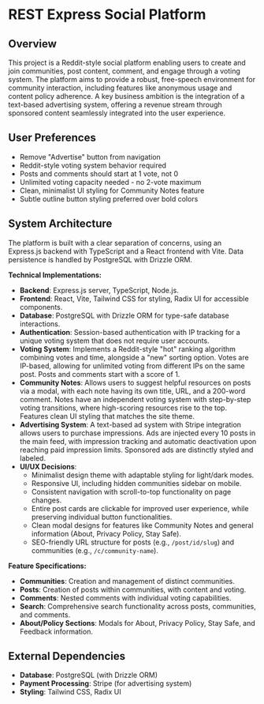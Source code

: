 # REST Express Social Platform

## Overview
This project is a Reddit-style social platform enabling users to create and join communities, post content, comment, and engage through a voting system. The platform aims to provide a robust, free-speech environment for community interaction, including features like anonymous usage and content policy adherence. A key business ambition is the integration of a text-based advertising system, offering a revenue stream through sponsored content seamlessly integrated into the user experience.

## User Preferences
- Remove "Advertise" button from navigation
- Reddit-style voting system behavior required
- Posts and comments should start at 1 vote, not 0
- Unlimited voting capacity needed - no 2-vote maximum
- Clean, minimalist UI styling for Community Notes feature
- Subtle outline button styling preferred over bold colors

## System Architecture
The platform is built with a clear separation of concerns, using an Express.js backend with TypeScript and a React frontend with Vite. Data persistence is handled by PostgreSQL with Drizzle ORM.

**Technical Implementations:**
- **Backend**: Express.js server, TypeScript, Node.js.
- **Frontend**: React, Vite, Tailwind CSS for styling, Radix UI for accessible components.
- **Database**: PostgreSQL with Drizzle ORM for type-safe database interactions.
- **Authentication**: Session-based authentication with IP tracking for a unique voting system that does not require user accounts.
- **Voting System**: Implements a Reddit-style "hot" ranking algorithm combining votes and time, alongside a "new" sorting option. Votes are IP-based, allowing for unlimited voting from different IPs on the same post. Posts and comments start with a score of 1.
- **Community Notes**: Allows users to suggest helpful resources on posts via a modal, with each note having its own title, URL, and a 200-word comment. Notes have an independent voting system with step-by-step voting transitions, where high-scoring resources rise to the top. Features clean UI styling that matches the site theme.
- **Advertising System**: A text-based ad system with Stripe integration allows users to purchase impressions. Ads are injected every 10 posts in the main feed, with impression tracking and automatic deactivation upon reaching paid impression limits. Sponsored ads are distinctly styled and labeled.
- **UI/UX Decisions**:
    - Minimalist design theme with adaptable styling for light/dark modes.
    - Responsive UI, including hidden communities sidebar on mobile.
    - Consistent navigation with scroll-to-top functionality on page changes.
    - Entire post cards are clickable for improved user experience, while preserving individual button functionalities.
    - Clean modal designs for features like Community Notes and general information (About, Privacy Policy, Stay Safe).
    - SEO-friendly URL structure for posts (e.g., `/post/id/slug`) and communities (e.g., `/c/community-name`).

**Feature Specifications:**
- **Communities**: Creation and management of distinct communities.
- **Posts**: Creation of posts within communities, with content and voting.
- **Comments**: Nested comments with individual voting capabilities.
- **Search**: Comprehensive search functionality across posts, communities, and comments.
- **About/Policy Sections**: Modals for About, Privacy Policy, Stay Safe, and Feedback information.

## External Dependencies
- **Database**: PostgreSQL (with Drizzle ORM)
- **Payment Processing**: Stripe (for advertising system)
- **Styling**: Tailwind CSS, Radix UI